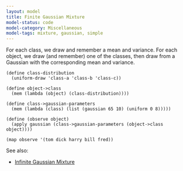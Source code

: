 ```yaml
---
layout: model
title: Finite Gaussian Mixture
model-status: code
model-category: Miscellaneous
model-tags: mixture, gaussian, simple
---
```


For each class, we draw and remember a mean and variance. For each object, we draw (and remember) one of the classes, then draw from a Gaussian with the corresponding mean and variance.

    (define class-distribution 
      (uniform-draw 'class-a 'class-b 'class-c))
    
    (define object->class
      (mem (lambda (object) (class-distribution))))
    
    (define class->gaussian-parameters
      (mem (lambda (class) (list (gaussian 65 10) (uniform 0 8)))))
    
    (define (observe object)
      (apply gaussian (class->gaussian-parameters (object->class object))))
    
    (map observe '(tom dick harry bill fred))

See also:

- [Infinite Gaussian Mixture](/models/infinite-gaussian-mixture.html)
